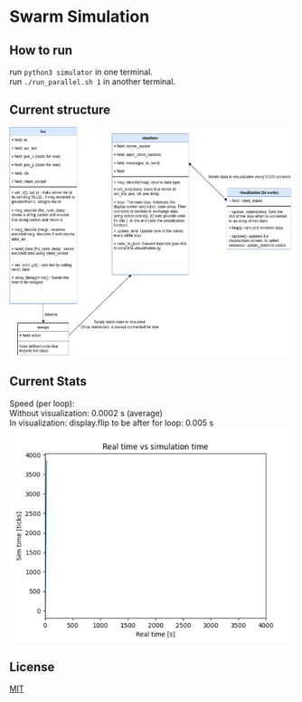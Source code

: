 # Swarm Simulation

## How to run 
run `python3 simulator` in one terminal. \
run `./run_parallel.sh 1` in another terminal. 

## Current structure 
![Structure](workflow.drawio.png)

## Current Stats
Speed (per loop): \
Without visualization: 0.0002 s (average) \
In visualization: display.flip to be after for loop: 0.005 s
![Real time vs Sim Time](time.png)


## License
[MIT](https://choosealicense.com/licenses/mit/)
